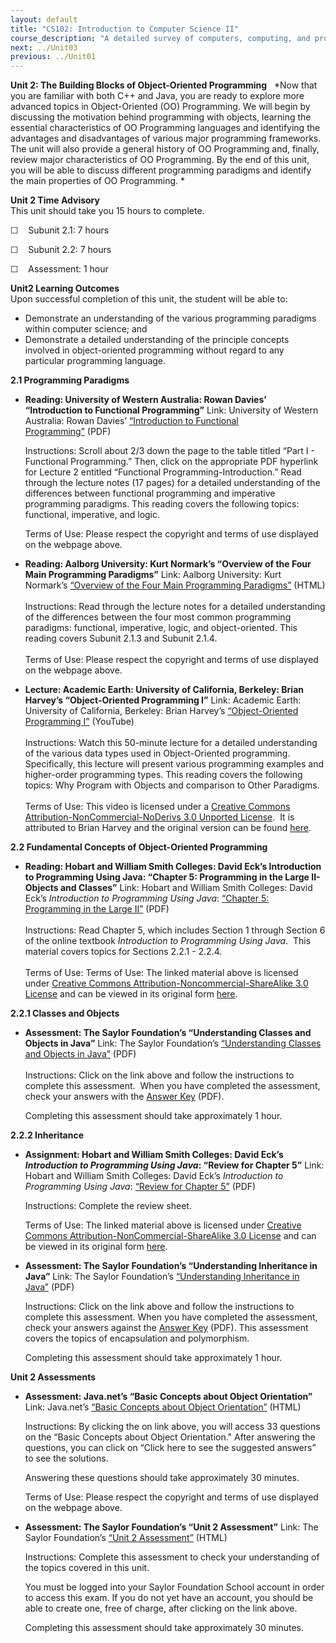 ```yaml
---
layout: default
title: "CS102: Introduction to Computer Science II"
course_description: "A detailed survey of computers, computing, and programming, with an emphasis on object-oriented programming, and an exploration of different programming languages."
next: ../Unit03
previous: ../Unit01
---
```

**Unit 2: The Building Blocks of Object-Oriented Programming** <span
id="2"></span> 
*Now that you are familiar with both C++ and Java, you are ready to
explore more advanced topics in Object-Oriented (OO) Programming. We
will begin by discussing the motivation behind programming with objects,
learning the essential characteristics of OO Programming languages and
identifying the advantages and disadvantages of various major
programming frameworks. The unit will also provide a general history of
OO Programming and, finally, review major characteristics of OO
Programming. By the end of this unit, you will be able to discuss
different programming paradigms and identify the main properties of OO
Programming. *

**Unit 2 Time Advisory**  
This unit should take you 15 hours to complete.  
  
 ☐    Subunit 2.1: 7 hours  
  
 ☐    Subunit 2.2: 7 hours  
  
 ☐    Assessment: 1 hour

**Unit2 Learning Outcomes**  
Upon successful completion of this unit, the student will be able to:
-   Demonstrate an understanding of the various programming paradigms
    within computer science; and
-   Demonstrate a detailed understanding of the principle concepts
    involved in object-oriented programming without regard to any
    particular programming language.

**2.1 Programming Paradigms** <span id="2.1"></span> 
-   **Reading: University of Western Australia: Rowan Davies’
    “Introduction to Functional Programming”**
    Link: University of Western Australia: Rowan Davies’ [“Introduction
    to Functional
    Programming”](http://undergraduate.csse.uwa.edu.au/units/CITS3242/) (PDF)  
      
     Instructions: Scroll about 2/3 down the page to the table titled
    “Part I - Functional Programming.” Then, click on the appropriate
    PDF hyperlink for Lecture 2 entitled “Functional
    Programming-Introduction.” Read through the lecture notes (17 pages)
    for a detailed understanding of the differences between functional
    programming and imperative programming paradigms. This reading
    covers the following topics: functional, imperative, and logic.  
      
     Terms of Use: Please respect the copyright and terms of use
    displayed on the webpage above.

-   **Reading: Aalborg University: Kurt Normark’s “Overview of the Four
    Main Programming Paradigms”**
    Link: Aalborg University: Kurt Normark’s [“Overview of the Four Main
    Programming
    Paradigms”](http://www.cs.aau.dk/~normark/prog3-03/html/notes/paradigms_themes-paradigm-overview-section.html) (HTML)  
        
     Instructions: Read through the lecture notes for a detailed
    understanding of the differences between the four most common
    programming paradigms: functional, imperative, logic, and
    object-oriented. This reading covers Subunit 2.1.3 and Subunit
    2.1.4.  
        
     Terms of Use: Please respect the copyright and terms of use
    displayed on the webpage above.

-   **Lecture: Academic Earth: University of California, Berkeley: Brian
    Harvey’s “Object-Oriented Programming I”**
    Link: Academic Earth: University of California, Berkeley: Brian
    Harvey’s [“Object-Oriented Programming
    I”](http://www.youtube.com/watch?v=8jXZt6sNyCk) (YouTube)  
        
     Instructions: Watch this 50-minute lecture for a detailed
    understanding of the various data types used in Object-Oriented
    programming. Specifically, this lecture will present various
    programming examples and higher-order programming types. This
    reading covers the following topics: Why Program with Objects and
    comparison to Other Paradigms.  
        
     Terms of Use: This video is licensed under a [Creative Commons
    Attribution-NonCommercial-NoDerivs 3.0 Unported
    License](http://creativecommons.org/licenses/by-nc-nd/3.0/).  It is
    attributed to Brian Harvey and the original version can be found
    [here](http://academicearth.org/lectures/object-oriented-programming-i).

**2.2 Fundamental Concepts of Object-Oriented Programming** <span
id="2.2"></span> 
-   **Reading: Hobart and William Smith Colleges: David Eck’s
    Introduction to Programming Using Java: “Chapter 5: Programming in
    the Large II- Objects and Classes”**
    Link: Hobart and William Smith Colleges: David Eck’s *Introduction
    to Programming Using Java*: [“Chapter 5: Programming in the Large
    II”](http://www.saylor.org/site/wp-content/uploads/2012/06/CS102-2.2.pdf) (PDF)  
        
     Instructions: Read Chapter 5, which includes Section 1 through
    Section 6 of the online textbook *Introduction to Programming Using
    Java*.  This material covers topics for Sections 2.2.1 - 2.2.4.  
        
     Terms of Use: Terms of Use: The linked material above is licensed
    under [Creative Commons Attribution-Noncommercial-ShareAlike 3.0
    License](http://creativecommons.org/licenses/by-nc-sa/3.0/) and can
    be viewed in its original form
    [here](http://math.hws.edu/eck/cs124/javanotes3/c5/index.html).

**2.2.1 Classes and Objects** <span id="2.2.1"></span> 
-   **Assessment: The Saylor Foundation’s “Understanding Classes and
    Objects in Java”**
    Link: The Saylor Foundation’s [“Understanding Classes and Objects in
    Java”](http://www.saylor.org/site/wp-content/uploads/2012/08/CS102-2.2.1-Understanding-Classes-and-Objects-in-Java-FINAL.pdf) (PDF)  
        
     Instructions: Click on the link above and follow the instructions
    to complete this assessment.  When you have completed the
    assessment, check your answers with the [Answer
    Key](http://www.saylor.org/site/wp-content/uploads/2012/08/CS102-2.2.1-Understanding-Classes-and-Objects-in-Java-Sample-Solutions-FINAL.pdf) (PDF).  
      
     Completing this assessment should take approximately 1 hour.

**2.2.2 Inheritance** <span id="2.2.2"></span> 
-   **Assignment: Hobart and William Smith Colleges: David Eck’s
    *Introduction to Programming Using Java*: “Review for Chapter 5”**
    Link: Hobart and William Smith Colleges: David Eck’s *Introduction
    to Programming Using Java*: [“Review for Chapter
    5”](http://www.saylor.org/site/wp-content/uploads/2012/06/cs102-2.2.4.pdf) (PDF)  
      
     Instructions: Complete the review sheet.  
      
     Terms of Use: The linked material above is licensed under [Creative
    Commons Attribution-NonCommercial-ShareAlike 3.0
    License](http://creativecommons.org/licenses/by-nc-sa/3.0/) and can
    be viewed in its original
    form [here](http://math.hws.edu/javanotes/c5/quiz.html).

-   **Assessment: The Saylor Foundation’s “Understanding Inheritance in
    Java”**
    Link: The Saylor Foundation’s [“Understanding Inheritance in
    Java”](http://www.saylor.org/site/wp-content/uploads/2012/08/CS102-2.2.2-Understanding-Inheritance-in-Java-FINAL.pdf) (PDF)  
      
     Instructions: Click on the link above and follow the instructions
    to complete this assessment. When you have completed the assessment,
    check your answers against the [Answer
    Key](http://www.saylor.org/site/wp-content/uploads/2012/08/CS102-2.2.2-Understanding-Inheritance-in-Java-Sample-Solutions-FINAL.pdf) (PDF).
    This assessment covers the topics of encapsulation and
    polymorphism.  
      
     Completing this assessment should take approximately 1 hour.

**Unit 2 Assessments** <span id="2.2.3"></span> 
-   **Assessment: Java.net’s “Basic Concepts about Object Orientation”**
    Link: Java.net’s [“Basic Concepts about Object
    Orientation”](https://weblogs.java.net/blog/felipegaucho/archive/2006/07/basic_concepts.html)
    (HTML)  
      
     Instructions: By clicking the on link above, you will access 33
    questions on the “Basic Concepts about Object Orientation." After
    answering the questions, you can click on “Click here to see the
    suggested answers” to see the solutions.  
      
     Answering these questions should take approximately 30 minutes.  
      
     Terms of Use: Please respect the copyright and terms of use
    displayed on the webpage above.

-   **Assessment: The Saylor Foundation’s “Unit 2 Assessment”**
    Link: The Saylor Foundation’s [“Unit 2
    Assessment”](http://school.saylor.org/mod/quiz/view.php?id=1315) (HTML)  
      
     Instructions: Complete this assessment to check your understanding
    of the topics covered in this unit.  
      
     You must be logged into your Saylor Foundation School account in
    order to access this exam. If you do not yet have an account, you
    should be able to create one, free of charge, after clicking on the
    link above.  
      
     Completing this assessment should take approximately 30 minutes.


